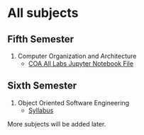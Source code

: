 # All subjects


## Fifth Semester

1. Computer Organization and Architecture
    * [COA All Labs Jupyter Notebook File](COA/COA_all_labs.ipynb)

## Sixth Semester
1. Object Oriented Software Engineering
    * [Syllabus]()

More subjects will be added later.
